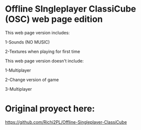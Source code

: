 # Offline SIngleplayer ClassiCube (OSC) web page edition

This web page version includes:

1-Sounds (NO MUSIC)

2-Textures when playing for first time


This web page version doesn't include:

1-Multiplayer

2-Change version of game

3-Multiplayer

# Original proyect here:
https://github.com/Richi2PL/Offline-Singleplayer-ClassiCube
